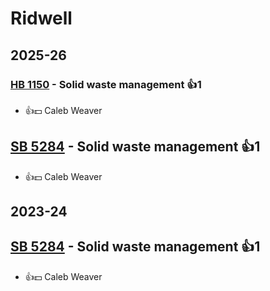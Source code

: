 # Ridwell
## 2025-26

### [HB 1150](/bill/2025-26/hb/1150/) - Solid waste management 👍1  
* 👍💵 Caleb Weaver

## [SB 5284](/bill/2025-26/sb/5284/) - Solid waste management 👍1  
* 👍💵 Caleb Weaver

## 2023-24

## [SB 5284](/bill/2023-24/sb/5284/) - Solid waste management 👍1  
* 👍💵 Caleb Weaver
